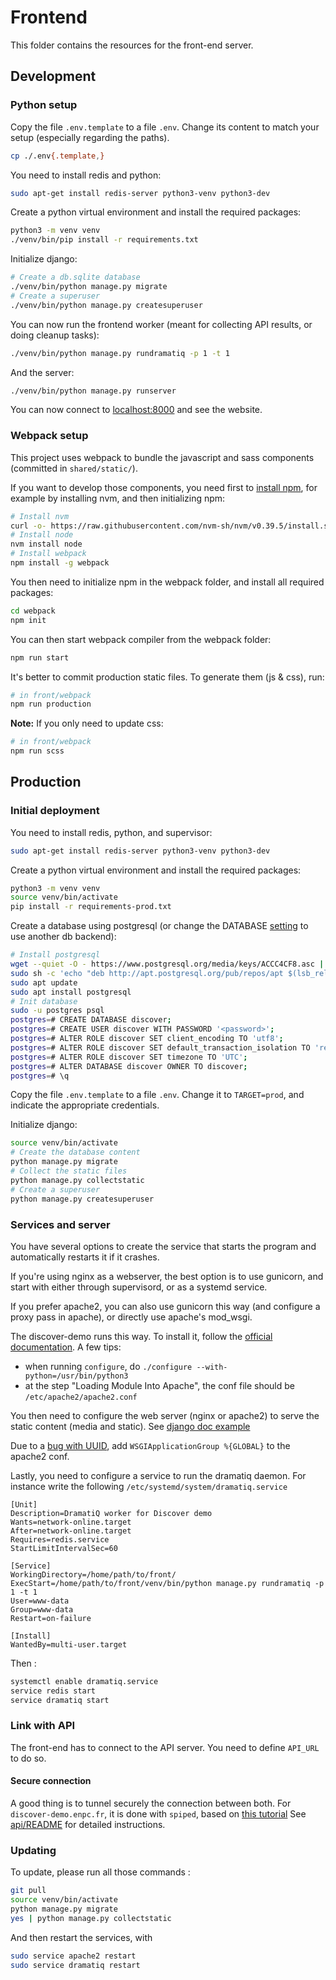# Frontend

This folder contains the resources for the front-end server.

## Development

### Python setup

Copy the file `.env.template` to a file `.env`. Change its content to match your setup (especially regarding the paths).

```bash
cp ./.env{.template,}
```

You need to install redis and python:

```bash
sudo apt-get install redis-server python3-venv python3-dev
```

Create a python virtual environment and install the required packages:

```bash
python3 -m venv venv
./venv/bin/pip install -r requirements.txt
```

Initialize django:

```bash
# Create a db.sqlite database
./venv/bin/python manage.py migrate
# Create a superuser
./venv/bin/python manage.py createsuperuser
```

You can now run the frontend worker (meant for collecting API results, or doing cleanup tasks):

```bash
./venv/bin/python manage.py rundramatiq -p 1 -t 1
```

And the server:

```bash
./venv/bin/python manage.py runserver
```

You can now connect to [localhost:8000](http://localhost:8000/) and see the website.

### Webpack setup

This project uses webpack to bundle the javascript and sass components (committed in `shared/static/`).

If you want to develop those components, you need first to [install npm](https://docs.npmjs.com/downloading-and-installing-node-js-and-npm), for example by installing nvm, and then initializing npm:

```bash
# Install nvm
curl -o- https://raw.githubusercontent.com/nvm-sh/nvm/v0.39.5/install.sh | bash
# Install node
nvm install node
# Install webpack
npm install -g webpack
```

You then need to initialize npm in the webpack folder, and install all required packages:

```bash
cd webpack
npm init
```

You can then start webpack compiler from the webpack folder:

```bash
npm run start
```

It's better to commit production static files. To generate them (js & css), run:

```bash
# in front/webpack
npm run production
```

**Note:** If you only need to update css:

```bash
# in front/webpack
npm run scss
```

## Production

### Initial deployment

You need to install redis, python, and supervisor:

```bash
sudo apt-get install redis-server python3-venv python3-dev
```

Create a python virtual environment and install the required packages:

```bash
python3 -m venv venv
source venv/bin/activate
pip install -r requirements-prod.txt
```

Create a database using postgresql (or change the DATABASE [setting](demowebsite/settings/prod.py) to use another db backend):

```bash
# Install postgresql
wget --quiet -O - https://www.postgresql.org/media/keys/ACCC4CF8.asc | sudo apt-key add -
sudo sh -c 'echo "deb http://apt.postgresql.org/pub/repos/apt $(lsb_release -cs)-pgdg main" > /etc/apt/sources.list.d/pgdg.list'
sudo apt update
sudo apt install postgresql
# Init database
sudo -u postgres psql
postgres=# CREATE DATABASE discover;
postgres=# CREATE USER discover WITH PASSWORD '<password>';
postgres=# ALTER ROLE discover SET client_encoding TO 'utf8';
postgres=# ALTER ROLE discover SET default_transaction_isolation TO 'read committed';
postgres=# ALTER ROLE discover SET timezone TO 'UTC';
postgres=# ALTER DATABASE discover OWNER TO discover;
postgres=# \q
```

Copy the file `.env.template` to a file `.env`. Change it to `TARGET=prod`, and indicate the appropriate credentials.

Initialize django:

```bash
source venv/bin/activate
# Create the database content
python manage.py migrate
# Collect the static files
python manage.py collectstatic
# Create a superuser
python manage.py createsuperuser
```

### Services and server

You have several options to create the service that starts the program and automatically restarts it if it crashes.

If you're using nginx as a webserver, the best option is to use gunicorn, and start with either through supervisord, or as a systemd service.

If you prefer apache2, you can also use gunicorn this way (and configure a proxy pass in apache), or directly use apache's mod_wsgi.

The discover-demo runs this way. To install it, follow the [official documentation](https://modwsgi.readthedocs.io/en/develop/user-guides/quick-installation-guide.html). A few tips:

  - when running `configure`, do `./configure --with-python=/usr/bin/python3`
  - at the step "Loading Module Into Apache", the conf file should be `/etc/apache2/apache2.conf`

You then need to configure the web server (nginx or apache2) to serve the static content (media and static). See [django doc example](https://docs.djangoproject.com/en/4.2/howto/deployment/wsgi/modwsgi/#serving-files)

Due to a [bug with UUID](https://stackoverflow.com/questions/45990550/valid-uuid-is-not-a-valid-uuid), add `WSGIApplicationGroup %{GLOBAL}` to the apache2 conf.

Lastly, you need to configure a service to run the dramatiq daemon. For instance write the following `/etc/systemd/system/dramatiq.service`

```
[Unit]
Description=DramatiQ worker for Discover demo
Wants=network-online.target
After=network-online.target
Requires=redis.service
StartLimitIntervalSec=60

[Service]
WorkingDirectory=/home/path/to/front/
ExecStart=/home/path/to/front/venv/bin/python manage.py rundramatiq -p 1 -t 1
User=www-data
Group=www-data
Restart=on-failure

[Install]
WantedBy=multi-user.target
```

Then :

```bash
systemctl enable dramatiq.service
service redis start
service dramatiq start
```

### Link with API

The front-end has to connect to the API server. You need to define `API_URL` to do so.

#### Secure connection

A good thing is to tunnel securely the connection between both. For `discover-demo.enpc.fr`, it is done with `spiped`, based on [this tutorial](https://www.digitalocean.com/community/tutorials/how-to-encrypt-traffic-to-redis-with-spiped-on-ubuntu-16-04)
See [api/README](../api/README.md) for detailed instructions.

### Updating

To update, please run all those commands :

```bash
git pull
source venv/bin/activate
python manage.py migrate
yes | python manage.py collectstatic
```

And then restart the services, with

```bash
sudo service apache2 restart
sudo service dramatiq restart
```
